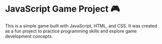 # JavaScript Game Project 🎮

This is a simple game built with JavaScript, HTML, and CSS. It was created as a fun project to practice programming skills and explore game development concepts.